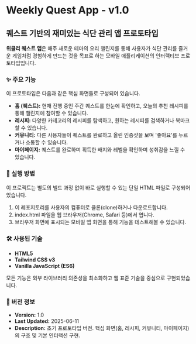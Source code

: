 # **Weekly Quest App \- v1.0**

## **퀘스트 기반의 재미있는 식단 관리 앱 프로토타입**

**위클리 퀘스트 앱**은 매주 새로운 테마의 요리 챌린지를 통해 사용자가 식단 관리를 즐거운 게임처럼 경험하게 만드는 것을 목표로 하는 모바일 애플리케이션의 인터랙티브 프로토타입입니다.

### **✨ 주요 기능**

이 프로토타입은 다음과 같은 핵심 화면들로 구성되어 있습니다.

* **홈 (퀘스트):** 현재 진행 중인 주간 퀘스트를 한눈에 확인하고, 오늘의 추천 레시피를 통해 챌린지에 참여할 수 있습니다.  
* **레시피:** 다양한 카테고리의 레시피를 탐색하고, 원하는 레시피를 검색하거나 북마크할 수 있습니다.  
* **커뮤니티:** 다른 사용자들이 퀘스트를 완료하고 올린 인증샷을 보며 '좋아요'를 누르거나 소통할 수 있습니다.  
* **마이페이지:** 퀘스트를 완료하며 획득한 배지와 레벨을 확인하며 성취감을 느낄 수 있습니다.

### **🚀 실행 방법**

이 프로젝트는 별도의 빌드 과정 없이 바로 실행할 수 있는 단일 HTML 파일로 구성되어 있습니다.

1. 이 레포지토리를 사용자의 컴퓨터로 클론(clone)하거나 다운로드합니다.  
2. index.html 파일을 웹 브라우저(Chrome, Safari 등)에서 엽니다.  
3. 브라우저 화면에 표시되는 모바일 앱 화면을 통해 기능을 테스트해볼 수 있습니다.

### **🛠️ 사용된 기술**

* **HTML5**  
* **Tailwind CSS v3**  
* **Vanilla JavaScript (ES6)**

모든 기능은 외부 라이브러리 의존성을 최소화하고 웹 표준 기술을 중심으로 구현되었습니다.

### **📄 버전 정보**

* **Version:** 1.0  
* **Last Updated:** 2025-06-11  
* **Description:** 초기 프로토타입 버전. 핵심 화면(홈, 레시피, 커뮤니티, 마이페이지)의 구조 및 기본 인터랙션 구현.